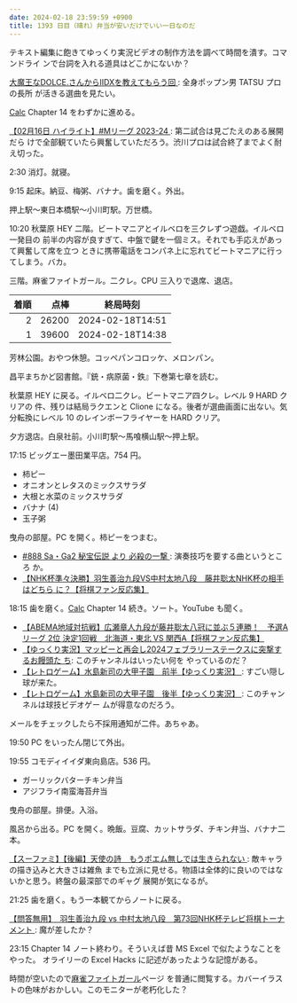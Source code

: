 ```yaml
---
date: 2024-02-18 23:59:59 +0900
title: 1393 日目（晴れ）弁当が安いだけでいい一日なのだ
---
```


テキスト編集に飽きてゆっくり実況ビデオの制作方法を調べて時間を潰す。コマンドライ
ンで台詞を入れる道具はどこかにないか？

[大魔王なDOLCE.さんからIIDXを教えてもらう回
](https://www.youtube.com/watch?v=GS8lEWO8UL8): 全身ポップン男 TATSU プロの長所
が活きる選曲を見たい。

[Calc] Chapter 14 をわずかに進める。

[【02月16日 ハイライト】#Mリーグ 2023-24
](https://www.youtube.com/watch?v=5vSuXZ3RbY4): 第二試合は見ごたえのある展開だら
けで全部観ていたら興奮していただろう。渋川プロは試合終了までよく耐え切った。

2:30 消灯。就寝。

9:15 起床。納豆、梅粥、バナナ。歯を磨く。外出。

押上駅～東日本橋駅～小川町駅。万世橋。

10:20 秋葉原 HEY 二階。ビートマニアとイルベロを三クレずつ遊戯。イルベロ一発目の
前半の内容が良すぎて、中盤で鍵を一個ミス。それでも手応えがあって興奮して席を立つ
ときに携帯電話をコンパネ上に忘れてビートマニアに行ってしまう。バカ。

三階。麻雀ファイトガール。二クレ。CPU 三入りで退席、退店。

| 着順 | 点棒 | 終局時刻 |
|-----:|-----:|----------|
| 2 | 26200 | 2024-02-18T14:51 |
| 1 | 39600 | 2024-02-18T14:38 |

芳林公園。おやつ休憩。コッペパンコロッケ、メロンパン。

昌平まちかど図書館。『銃・病原菌・鉄』下巻第七章を読む。

秋葉原 HEY に戻る。イルベロ二クレ。ビートマニア四クレ。レベル 9 HARD クリアの
件、残りは結局ラクエンと Clione になる。後者が選曲画面に出ない。気分転換にレベル
10 のレインボーフライヤーを HARD クリア。

夕方退店。白泉社前。小川町駅～馬喰横山駅～押上駅。

17:15 ビッグエー墨田業平店。754 円。

* 柿ピー
* オニオンとレタスのミックスサラダ
* 大根と水菜のミックスサラダ
* バナナ (4)
* 玉子粥

曳舟の部屋。PC を開く。柿ピーをつまむ。

* [#888 Sa・Ga2 秘宝伝説 より 必殺の一撃
  ](https://www.youtube.com/watch?v=eyq1MZUJk8k): 演奏技巧を要する曲というところ
  か。
* [【NHK杯準々決勝】羽生善治九段VS中村太地八段　藤井聡太NHK杯の相手はどちら
  に？【将棋ファン反応集】](https://www.youtube.com/watch?v=_IHhdQwFTRQ)

18:15 歯を磨く。[Calc] Chapter 14 続き。ソート。YouTube も聞く。

* [【ABEMA地域対抗戦】広瀬章人九段が藤井聡太八冠に並ぶ５連勝！　予選Aリーグ 2位
  決定1回戦　北海道・東北 VS 関西A【将棋ファン反応集】
  ](https://www.youtube.com/watch?v=CeYnEg5kmGo)
* [【ゆっくり実況】マッピーと再会し2024フェブラリーステークスに突撃するお饅頭た
  ち](https://www.youtube.com/watch?v=fMM0m-aBoqg): このチャンネルはいったい何を
  やっているのだ？
* [【レトロゲーム】水島新司の大甲子園　前半【ゆっくり実況】
  ](https://www.youtube.com/watch?v=3R8DMACcLhc): すごい隠し球が来た。
* [【レトロゲーム】水島新司の大甲子園　後半【ゆっくり実況】
  ](https://www.youtube.com/watch?v=b0OqYwex6_E): このチャンネルは球技ビデオゲー
  ムが得意なのだろう。

メールをチェックしたら不採用通知が二件。あちゃあ。

19:50 PC をいったん閉じて外出。

19:55 コモディイイダ東向島店。536 円。

* ガーリックバターチキン弁当
* アジフライ南蛮海苔弁当

曳舟の部屋。排便。入浴。

風呂から出る。PC を開く。晩飯。豆腐、カットサラダ、チキン弁当、バナナ二本。

[【スーファミ】【後編】天使の詩　もうポエム無しでは生きられない
](https://www.youtube.com/watch?v=9xWfTJRFX2w): 敵キャラの描き込みと大きさは雑魚
までも立派に見せる。物語は全体的に良いのではないかと思う。終盤の最深部でのギャグ
展開が気になるが。

21:25 歯を磨く。もう一本観てからノートに戻る。

[【問答無用】　羽生善治九段 vs 中村太地八段　第73回NHK杯テレビ将棋トーナメント
](https://www.youtube.com/watch?v=gSicAKRplSY): 魔が差したか？

23:15 Chapter 14 ノート終わり。そういえば昔 MS Excel で似たようなことをやった。
オライリーの Excel Hacks に記述があったような記憶がある。

時間が空いたので[麻雀ファイトガール](https://p.eagate.573.jp/game/mfg/1/)ページ
を普通に閲覧する。カバーイラストの色味がおかしい。このモニターが老朽化した？

[Calc]: https://documentation.libreoffice.org/en/english-documentation/calc/
